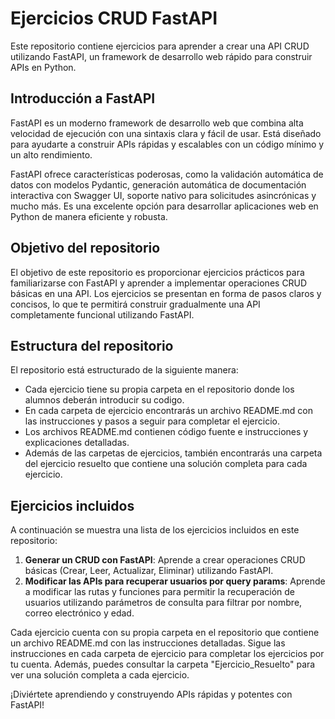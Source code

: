 # Ejercicios CRUD FastAPI

Este repositorio contiene ejercicios para aprender a crear una API CRUD utilizando FastAPI, un framework de desarrollo web rápido para construir APIs en Python.

## Introducción a FastAPI

FastAPI es un moderno framework de desarrollo web que combina alta velocidad de ejecución con una sintaxis clara y fácil de usar. Está diseñado para ayudarte a construir APIs rápidas y escalables con un código mínimo y un alto rendimiento.

FastAPI ofrece características poderosas, como la validación automática de datos con modelos Pydantic, generación automática de documentación interactiva con Swagger UI, soporte nativo para solicitudes asincrónicas y mucho más. Es una excelente opción para desarrollar aplicaciones web en Python de manera eficiente y robusta.

## Objetivo del repositorio

El objetivo de este repositorio es proporcionar ejercicios prácticos para familiarizarse con FastAPI y aprender a implementar operaciones CRUD básicas en una API. Los ejercicios se presentan en forma de pasos claros y concisos, lo que te permitirá construir gradualmente una API completamente funcional utilizando FastAPI.

## Estructura del repositorio

El repositorio está estructurado de la siguiente manera:

- Cada ejercicio tiene su propia carpeta en el repositorio donde los alumnos deberán introducir su codigo.
- En cada carpeta de ejercicio encontrarás un archivo README.md con las instrucciones y pasos a seguir para completar el ejercicio.
- Los archivos README.md contienen código fuente e instrucciones y explicaciones detalladas.
- Además de las carpetas de ejercicios, también encontrarás una carpeta del ejercicio resuelto que contiene una solución completa para cada ejercicio.

## Ejercicios incluidos

A continuación se muestra una lista de los ejercicios incluidos en este repositorio:

1. **Generar un CRUD con FastAPI**: Aprende a crear operaciones CRUD básicas (Crear, Leer, Actualizar, Eliminar) utilizando FastAPI.
2. **Modificar las APIs para recuperar usuarios por query params**: Aprende a modificar las rutas y funciones para permitir la recuperación de usuarios utilizando parámetros de consulta para filtrar por nombre, correo electrónico y edad.

Cada ejercicio cuenta con su propia carpeta en el repositorio que contiene un archivo README.md con las instrucciones detalladas. Sigue las instrucciones en cada carpeta de ejercicio para completar los ejercicios por tu cuenta. Además, puedes consultar la carpeta "Ejercicio_Resuelto" para ver una solución completa a cada ejercicio.

¡Diviértete aprendiendo y construyendo APIs rápidas y potentes con FastAPI!
